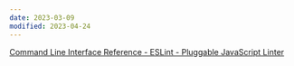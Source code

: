 ```yaml
---
date: 2023-03-09
modified: 2023-04-24
---
```


[Command Line Interface Reference - ESLint - Pluggable JavaScript Linter](https://eslint.org/docs/latest/use/command-line-interface#--fix)
